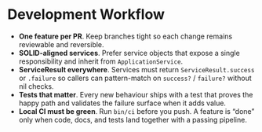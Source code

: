 # Development Workflow

- **One feature per PR**. Keep branches tight so each change remains reviewable and reversible.
- **SOLID-aligned services**. Prefer service objects that expose a single responsibility and inherit
  from `ApplicationService`.
- **ServiceResult everywhere**. Services must return `ServiceResult.success` or `.failure` so
  callers can pattern-match on `success?` / `failure?` without nil checks.
- **Tests that matter**. Every new behaviour ships with a test that proves the happy path and
  validates the failure surface when it adds value.
- **Local CI must be green**. Run `bin/ci` before you push. A feature is “done” only when code,
  docs, and tests land together with a passing pipeline.
